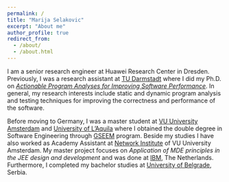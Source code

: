 ```yaml
---
permalink: /
title: "Marija Selakovic"
excerpt: "About me"
author_profile: true
redirect_from: 
  - /about/
  - /about.html
---
```


I am a senior research engineer at Huawei Research Center in Dresden. Previously, I was a research assistant at [TU Darmstadt](https://www.tu-darmstadt.de/) where I did my Ph.D. on [_Actionable Program Analyses for Improving Software Performance_](http://tuprints.ulb.tu-darmstadt.de/8768/). In general, my research interests include static and dynamic program analysis and testing techniques for improving the correctness and performance of the software.

Before moving to Germany, I was a master student at [VU University Amsterdam](http://vu.nl/nl/index.asp "VU") and [University of L’Aquila](http://www.univaq.it/en/ "laquila") where I obtained the double degree in Software Engineering through [GSEEM](http://gseem.eu/ "gseem") program. Beside my studies I have also worked as Academy Assistant at [Network Institute](http://www.networkinstitute.org/ "network_institute") of VU University Amsterdam. My master project focuses on _Application of MDE principles in the JEE design and development_ and was done at [IBM](http://www.ibm.com/nl/nl/ "IBM"), The Netherlands. Furthermore, I completed my bachelor studies at [University of Belgrade](http://www.bg.ac.rs/en/ "u of belgrade"), Serbia.
